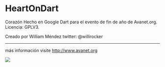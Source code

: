 ﻿HeartOnDart
===========

Corazón Hecho en Google Dart para el evento de fin de año de Avanet.org.
Licencia: GPLV3.

Creado por William Méndez
twitter: @willirocker

------------------
más información visite 
http://www.avanet.org

<img src="http://2.bp.blogspot.com/-Sg_vvsJq1jI/Uwpj4BdBBgI/AAAAAAAAHps/WT0Wveoqvgw/s1600/LogoBlog.png">